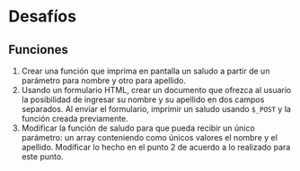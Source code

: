 # Desafíos

## Funciones

1. Crear una función que imprima en pantalla un saludo a partir de un parámetro para nombre y otro para apellido.
2. Usando un formulario HTML, crear un documento que ofrezca al usuario la posibilidad de ingresar su nombre y su apellido en dos campos separados. Al enviar el formulario, imprimir un saludo usando `$_POST` y la función creada previamente.
3. Modificar la función de saludo para que pueda recibir un único parámetro: un array conteniendo como únicos valores el nombre y el apellido. Modificar lo hecho en el punto 2 de acuerdo a lo realizado para este punto.